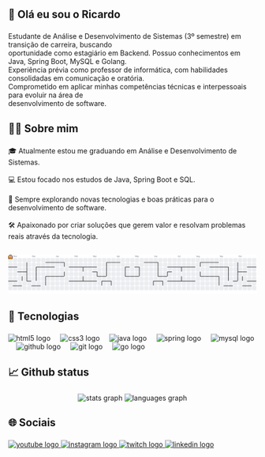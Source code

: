 <h2 align="left">💪 Olá eu sou o Ricardo</h2>

###

<p align="left">Estudante de Análise e Desenvolvimento de Sistemas (3º semestre) em transição de carreira, buscando<br>oportunidade como estagiário em Backend. Possuo conhecimentos em Java, Spring Boot, MySQL e Golang.<br>Experiência prévia como professor de informática, com habilidades consolidadas em comunicação e oratória.<br>Comprometido em aplicar minhas competências técnicas e interpessoais para evoluir na área de<br>desenvolvimento de software.</p>

###

<h2 align="left">👨‍🎓 Sobre mim</h2>

###

<p align="left">🎓 Atualmente estou me graduando em Análise e Desenvolvimento de Sistemas.<br><br>💻 Estou focado nos estudos de Java, Spring Boot e SQL.<br><br>🚀 Sempre explorando novas tecnologias e boas práticas para o desenvolvimento de software.<br><br>🛠️ Apaixonado por criar soluções que gerem valor e resolvam problemas reais através da tecnologia.</p>

###

<h2 align="left"></h2>

###

<picture>
  <source media="(prefers-color-scheme: dark)" srcset="https://raw.githubusercontent.com/RicardoFrancoDelgado/RicardoFrancoDelgado/output/pacman-contribution-graph-dark.svg">
  <source media="(prefers-color-scheme: light)" srcset="https://raw.githubusercontent.com/RicardoFrancoDelgado/RicardoFrancoDelgado/output/pacman-contribution-graph.svg">
  <img alt="pacman contribution graph" src="https://raw.githubusercontent.com/RicardoFrancoDelgado/RicardoFrancoDelgado/output/pacman-contribution-graph.svg">
</picture>

###

<h2 align="left">🔧 Tecnologias</h2>

###

<div align="left">
  <img src="https://cdn.jsdelivr.net/gh/devicons/devicon/icons/html5/html5-original.svg" height="30" alt="html5 logo"  />
  <img width="12" />
  <img src="https://cdn.jsdelivr.net/gh/devicons/devicon/icons/css3/css3-original.svg" height="30" alt="css3 logo"  />
  <img width="12" />
  <img src="https://cdn.jsdelivr.net/gh/devicons/devicon/icons/java/java-original.svg" height="30" alt="java logo"  />
  <img width="12" />
  <img src="https://cdn.jsdelivr.net/gh/devicons/devicon/icons/spring/spring-original.svg" height="30" alt="spring logo"  />
  <img width="12" />
  <img src="https://cdn.jsdelivr.net/gh/devicons/devicon/icons/mysql/mysql-original.svg" height="30" alt="mysql logo"  />
  <img width="12" />
  <img src="https://cdn.jsdelivr.net/gh/devicons/devicon/icons/github/github-original.svg" height="30" alt="github logo"  />
  <img width="12" />
  <img src="https://cdn.jsdelivr.net/gh/devicons/devicon/icons/git/git-original.svg" height="30" alt="git logo"  />
  <img width="12" />
  <img src="https://cdn.jsdelivr.net/gh/devicons/devicon/icons/go/go-original.svg" height="30" alt="go logo"  />
</div>

###

<h2 align="left">📈 Github status</h2>

###

<div align="center">
  <img src="https://github-readme-stats.vercel.app/api?username=RicardoFrancoDelgado&hide_title=false&hide_rank=false&show_icons=true&include_all_commits=true&count_private=true&disable_animations=false&theme=dracula&locale=en&hide_border=false" height="150" alt="stats graph"  />
  <img src="https://github-readme-stats.vercel.app/api/top-langs?username=RicardoFrancoDelgado&locale=en&hide_title=false&layout=compact&card_width=320&langs_count=5&theme=dracula&hide_border=false" height="150" alt="languages graph"  />
</div>

###

<h2 align="left">🌐 Sociais</h2>

###

<div align="left">
  <a href="https://www.youtube.com/@ricardiinn" target="_blank">
    <img src="https://img.shields.io/static/v1?message=Youtube&logo=youtube&label=&color=FF0000&logoColor=white&labelColor=&style=for-the-badge" height="35" alt="youtube logo"  />
  </a>
  <a href="https://www.instagram.com/ricardinous/" target="_blank">
    <img src="https://img.shields.io/static/v1?message=Instagram&logo=instagram&label=&color=E4405F&logoColor=white&labelColor=&style=for-the-badge" height="35" alt="instagram logo"  />
  </a>
  <a href="https://www.twitch.tv/ricardiino" target="_blank">
    <img src="https://img.shields.io/static/v1?message=Twitch&logo=twitch&label=&color=9146FF&logoColor=white&labelColor=&style=for-the-badge" height="35" alt="twitch logo"  />
  </a>
  <a href="https://www.linkedin.com/in/ricardofrancodelgado-dev/" target="_blank">
    <img src="https://img.shields.io/static/v1?message=LinkedIn&logo=linkedin&label=&color=0077B5&logoColor=white&labelColor=&style=for-the-badge" height="35" alt="linkedin logo"  />
  </a>
</div>

###
